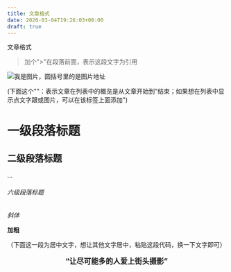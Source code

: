 ```yaml
---
title: 文章格式
date: 2020-03-04T19:26:03+08:00
draft: true
---
```


文章格式
> 加个">"在段落前面，表示这段文字为引用

![我是图片，圆括号里的是图片地址](http://upload-images.jianshu.io/upload_images/2662655-49661f8110a81ace.jpg?imageMogr2/auto-orient/strip%7CimageView2/2/w/1240)

(下面这个"<!--more-->"：表示文章在列表中的概览是从文章开始到"<!--more-->结束；如果想在列表中显示点文字跟或图片，可以在该标签上面添加")
<!--more-->

# 一级段落标题
## 二级段落标题
...
###### 六级段落标题

*斜体*

**加粗**

（下面这一段为居中文字，想让其他文字居中，粘贴这段代码，换一下文字即可）
<p style="text-align: center;font-weight: bold; font-size: 1.2em">“让尽可能多的人爱上街头摄影”</p>


